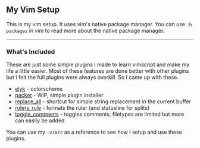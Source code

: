 ## My Vim Setup

This is my vim setup. It uses vim's native package manager.
You can use ```:h packages``` in vim to read more about the native package manager.

---
### What's Included

These are just some simple plugins I made to learn vimscript and make my life a little easier. 
Most of these features are done better with other plugins but I felt the full plugins 
were always overkill. So I came up with these.

* [elyk][2] - colorscheme
* [packer][3] - WIP, simple plugin installer
* [replace_all][4] - shortcut for simple string replacement in the current buffer
* [rulers_rule][5] - formats the ruler (and statusline for splits)
* [toggle_comments][6] - toggles comments, filetypes are limited but more can easily be added

[2]: https://github.com/thisiskyle/vim/tree/master/pack/my_stuff/opt/elyk
[3]: https://github.com/thisiskyle/vim/tree/master/pack/my_stuff/opt/packer
[4]: https://github.com/thisiskyle/vim/tree/master/pack/my_stuff/opt/replace_all
[5]: https://github.com/thisiskyle/vim/tree/master/pack/my_stuff/opt/rulers_rule
[6]: https://github.com/thisiskyle/vim/tree/master/pack/my_stuff/opt/toggle_comments

You can use my ```.vimrc``` as a reference to see how I setup and use these plugins.
